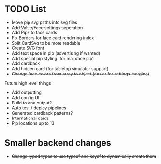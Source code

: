 # TODO List

- Move pip svg paths into svg files
- ~~Add Value/Face settings seperation~~
- Add Pips to face cards
- ~~Fix Borders for face card rendering index~~
- Split CardSvg to be more readable
- Create SVG font
- Add text space in pip (advertising if wanted)
- Add special pip styling (for main/ace pip)
- Add cardback
- Add hidden card (for tabletop simulator support)
- ~~Change face colors from array to object (easier for settings merging)~~

Future high level things

- Add outputting
- Add config UI
- Build to one output?
- Auto test / deploy pipelines
- Generated cardback patterns?
- International cards
- Pip locations up to 13



# Smaller backend changes

- ~~Change typed types to use typeof and keyof to dynamically create them~~